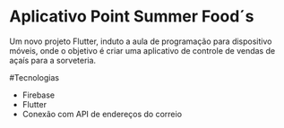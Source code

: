 # Aplicativo Point Summer Food´s

Um novo projeto Flutter, induto a aula de programação para dispositivo móveis, onde o objetivo é criar uma aplicativo de controle de vendas de açaís para a sorveteria.

#Tecnologias
- Firebase
- Flutter
- Conexão com API de endereços do correio
